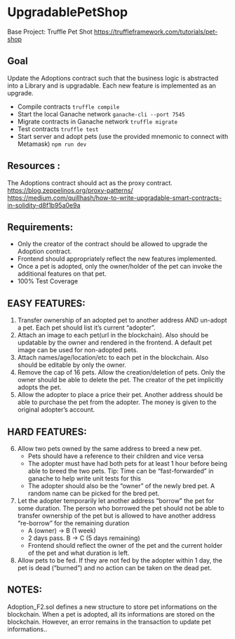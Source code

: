 # UpgradablePetShop

Base Project: Truffle Pet Shot
https://truffleframework.com/tutorials/pet-shop 

## Goal
Update the Adoptions contract such that the business logic is abstracted into a Library and is upgradable. Each new feature is implemented as an upgrade.
- Compile contracts
`truffle compile`
- Start the local Ganache network
`ganache-cli --port 7545`
- Migrate contracts in Ganache network
`truffle migrate`
- Test contracts
`truffle test`
- Start server and adopt pets (use the provided mnemonic to connect with Metamask)
`npm run dev`

## Resources : 
The Adoptions contract should act as the proxy contract. 
https://blog.zeppelinos.org/proxy-patterns/
https://medium.com/quillhash/how-to-write-upgradable-smart-contracts-in-solidity-d8f1b95a0e9a

## Requirements:
- Only the creator of the contract should be allowed to upgrade the Adoption contract.
- Frontend should appropriately reflect the new features implemented.
- Once a pet is adopted, only the owner/holder of the pet can invoke the additional features on that pet.
- 100% Test Coverage

## EASY FEATURES:
1. Transfer ownership of an adopted pet to another address AND un-adopt a pet. Each pet should list it’s current “adopter”.
2. Attach an image to each pet(url in the blockchain). Also should be updatable by the owner and rendered in the frontend. A default pet image can be used for non-adopted pets.
3. Attach names/age/location/etc to each pet in the blockchain. Also should be editable by only the owner.
4. Remove the cap of 16 pets. Allow the creation/deletion of pets. Only the owner should be able to delete the pet. The creator of the pet implicitly adopts the pet.
5. Allow the adopter to place a price their pet. Another address should be able to purchase the pet from the adopter. The money is given to the original adopter’s account.

## HARD FEATURES:
6. Allow two pets owned by the same address to breed a new pet.
   - Pets should have a reference to their children and vice versa
   - The adopter must have had both pets for at least 1 hour before being able to breed the two pets. Tip: Time can be “fast-forwarded” in ganache to help write unit tests for this
   - The adopter should also be the “owner” of the newly bred pet. A random name can be picked for the bred pet.
7. Let the adopter temporarily let another address “borrow” the pet for some duration. The person who borrowed the pet should not be able to transfer ownership of the pet but is allowed to have another address “re-borrow” for the remaining duration
   - A (owner) -> B (1 week) 
   - 2 days pass. B -> C (5 days remaining)
   - Frontend should reflect the owner of the pet and the current holder of the pet and what duration is left.
8. Allow pets to be fed. If they are not fed by the adopter within 1 day, the pet is dead (“burned”) and no action can be taken on the dead pet.


## NOTES:
Adoption_F2.sol defines a new structure to store pet informations on the blockchain. When a pet is adopted, all its informations are stored on the blockchain. 
However, an error remains in the transaction to update pet informations..

